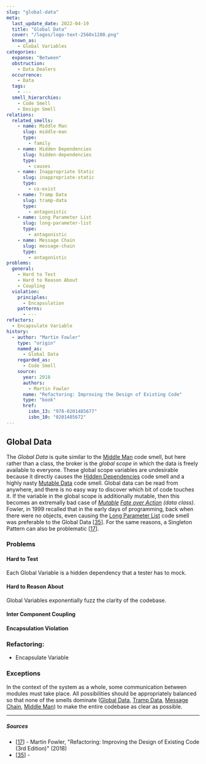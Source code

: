 ```yaml
---
slug: "global-data"
meta:
  last_update_date: 2022-04-19
  title: "Global Data"
  cover: "/logos/logo-text-2560x1280.png"
  known_as:
    - Global Variables
categories:
  expanse: "Between"
  obstruction:
    - Data Dealers
  occurrence:
    - Data
  tags:
    - ---
  smell_hierarchies:
    - Code Smell
    - Design Smell
relations:
  related_smells:
    - name: Middle Man
      slug: middle-man
      type:
        - family
    - name: Hidden Dependencies
      slug: hidden-dependencies
      type:
        - causes
    - name: Inappropriate Static
      slug: inappropriate-static
      type:
        - co-exist
    - name: Tramp Data
      slug: tramp-data
      type:
        - antagonistic
    - name: Long Parameter List
      slug: long-parameter-list
      type:
        - antagonistic
    - name: Message Chain
      slug: message-chain
      type:
        - antagonistic
problems:
  general:
    - Hard to Test
    - Hard to Reason About
    - Coupling
  violation:
    principles:
      - Encapsulation
    patterns:
      - ---
refactors:
  - Encapsulate Variable
history:
  - author: "Martin Fowler"
    type: "origin"
    named_as:
      - Global Data
    regarded_as:
      - Code Smell
    source:
      year: 2018
      authors:
        - Martin Fowler
      name: "Refactoring: Improving the Design of Existing Code"
      type: "book"
      href:
        isbn_13: "978-0201485677"
        isbn_10: "0201485672"
---
```


## Global Data

The _Global Data_ is quite similar to the [Middle Man](./middle-man.md) code smell, but here rather than a class, the broker is the _global scope_ in which the data is freely available to everyone. These global scope variables are undesirable because it directly causes the [Hidden Dependencies](./hidden-dependencies.md) code smell and a highly nasty [Mutable Data](./mutable-data.md) code smell. Global data can be read from anywhere, and there is no easy way to discover which bit of code touches it. If the variable in the global scope is additionally mutable, then this becomes an extremally bad case of _[Mutable](./mutable-data.md) [Fate over Action](./fate-over-action.md) (data class)_. Fowler, in 1999 recalled that in the early days of programming, back when there were no objects, even causing the [Long Parameter List](./long-paramter-list.md) code smell was preferable to the Global Data [[35](#sources)]. For the same reasons, a Singleton Pattern can also be problematic [[17](#sources)].

### Problems

#### **Hard to Test**

Each Global Variable is a hidden dependency that a tester has to mock.

#### **Hard to Reason About**

Global Variables exponentially fuzz the clarity of the codebase.

#### **Inter Component Coupling**

#### **Encapsulation Violation**

### Refactoring:

- Encapsulate Variable

### Exceptions

In the context of the system as a whole, some communication between modules must take place. All possibilities should be appropriately balanced so that none of the smells dominate ([Global Data](./global-data.md), [Tramp Data](./tramp-data.md), [Message Chain](./message-chain.md), [Middle Man](./middle-man.md)) to make the entire codebase as clear as possible.

---

##### Sources

- [[17](#sources)] - Martin Fowler, "Refactoring: Improving the Design of Existing Code (3rd Edition)" (2018)
- [[35](#sources)] -
